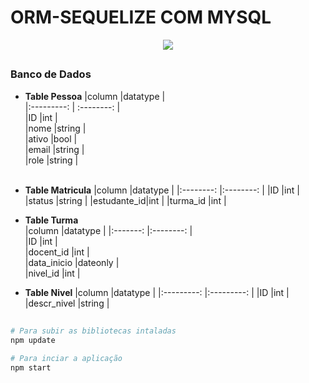 # ORM-SEQUELIZE COM MYSQL

<div align="center">
  <img src="https://user-images.githubusercontent.com/75760299/155032412-6b9c3a3a-14e7-45fe-b8ee-28186a6a8ca8.png"/>
</div> 

##

### Banco de Dados

- **Table Pessoa**
|column      |datatype    |         
|:---------: | :--------: |                  
|ID          |int         |         
|nome        |string      |         
|ativo       |bool        |         
|email       |string      |         
|role        |string      |         
&nbsp;
- **Table Matricula**
|column      |datatype    |
|:--------:  |:--------:  |
|ID          |int         |
|status      |string      |
|estudante_id|int         |
|turma_id    |int         |

- **Table Turma**         
|column      |datatype    |
|:-------:   |:--------:  |                  
|ID          |int         |         
|docent_id   |int         |         
|data_inicio |dateonly    |         
|nivel_id    |int         |         

- **Table Nivel**
|column      |datatype    |
|:---------: |:---------: |
|ID          |int         |
|descr_nivel |string      |

## 

```bash
# Para subir as bibliotecas intaladas
npm update

# Para inciar a aplicação
npm start
```